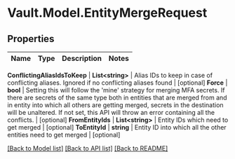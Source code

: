# Vault.Model.EntityMergeRequest

## Properties

Name | Type | Description | Notes
------------ | ------------- | ------------- | -------------

**ConflictingAliasIdsToKeep** | **List&lt;string&gt;** | Alias IDs to keep in case of conflicting aliases. Ignored if no conflicting aliases found | [optional] **Force** | **bool** | Setting this will follow the &#x27;mine&#x27; strategy for merging MFA secrets. If there are secrets of the same type both in entities that are merged from and in entity into which all others are getting merged, secrets in the destination will be unaltered. If not set, this API will throw an error containing all the conflicts. | [optional] **FromEntityIds** | **List&lt;string&gt;** | Entity IDs which need to get merged | [optional] **ToEntityId** | **string** | Entity ID into which all the other entities need to get merged | [optional] 

[[Back to Model list]](../README.md#documentation-for-models) [[Back to API list]](../README.md#documentation-for-api-endpoints) [[Back to README]](../README.md)

